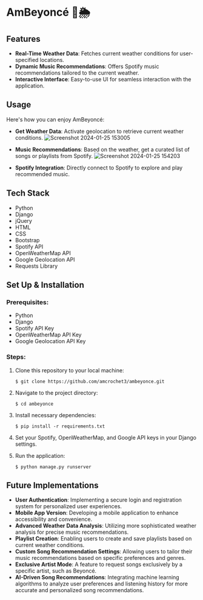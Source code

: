 # AmBeyoncé 🎵🌦️

## Features

- **Real-Time Weather Data**: Fetches current weather conditions for user-specified locations.
- **Dynamic Music Recommendations**: Offers Spotify music recommendations tailored to the current weather.
- **Interactive Interface**: Easy-to-use UI for seamless interaction with the application.

## Usage

Here's how you can enjoy AmBeyoncé:
- **Get Weather Data**: Activate geolocation to retrieve current weather conditions.
  ![Screenshot 2024-01-25 153005](https://github.com/amcrochet3/ambeyonce/assets/123776329/624bc469-23f0-4a74-819a-f7fdc1d1608b)
  
- **Music Recommendations**: Based on the weather, get a curated list of songs or playlists from Spotify.
  ![Screenshot 2024-01-25 154203](https://github.com/amcrochet3/ambeyonce/assets/123776329/a2ace696-76e1-443b-b00d-00bc69533fdd)
  
- **Spotify Integration**: Directly connect to Spotify to explore and play recommended music.

## Tech Stack

- Python
- Django
- jQuery
- HTML
- CSS
- Bootstrap
- Spotify API
- OpenWeatherMap API
- Google Geolocation API
- Requests Library

## Set Up & Installation
### Prerequisites:

- Python
- Django
- Spotify API Key
- OpenWeatherMap API Key
- Google Geolocation API Key

### Steps:
1. Clone this repository to your local machine:
   ```shell
   $ git clone https://github.com/amcrochet3/ambeyonce.git

2. Navigate to the project directory:
   ```shell
   $ cd ambeyonce

3. Install necessary dependencies:
   ```shell
   $ pip install -r requirements.txt

4. Set your Spotify, OpenWeatherMap, and Google API keys in your Django settings.

5. Run the application:
   ```shell
   $ python manage.py runserver

## Future Implementations

- **User Authentication**: Implementing a secure login and registration system for personalized user experiences.
- **Mobile App Version**: Developing a mobile application to enhance accessibility and convenience.
- **Advanced Weather Data Analysis**: Utilizing more sophisticated weather analysis for precise music recommendations.
- **Playlist Creation**: Enabling users to create and save playlists based on current weather conditions.
- **Custom Song Recommendation Settings**: Allowing users to tailor their music recommendations based on specific preferences and genres.
- **Exclusive Artist Mode**: A feature to request songs exclusively by a specific artist, such as Beyoncé.
- **AI-Driven Song Recommendations**: Integrating machine learning algorithms to analyze user preferences and listening history for more accurate and personalized song recommendations.
